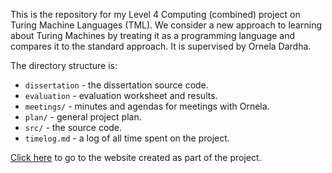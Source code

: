 This is the repository for my Level 4 Computing (combined) project on Turing Machine Languages (TML). We consider a new approach to learning about Turing Machines by treating it as a programming language and compares it to the standard approach. It is supervised by Ornela Dardha.

The directory structure is:

* `dissertation` - the dissertation source code.
* `evaluation` - evaluation worksheet and results.
* `meetings/` - minutes and agendas for meetings with Ornela.
* `plan/` - general project plan.
* `src/` - the source code.
* `timelog.md` - a log of all time spent on the project.

[Click here](https://pete-g00.github.io/Turing-Machine-Language/) to go to the website created as part of the project.